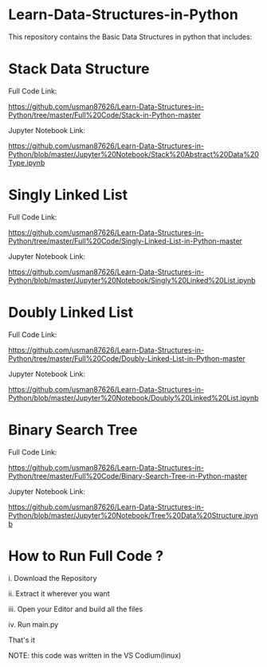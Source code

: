 # Learn-Data-Structures-in-Python
This repository contains the Basic Data Structures in python that includes:

# Stack Data Structure

Full Code Link: 

https://github.com/usman87626/Learn-Data-Structures-in-Python/tree/master/Full%20Code/Stack-in-Python-master

Jupyter Notebook Link: 

https://github.com/usman87626/Learn-Data-Structures-in-Python/blob/master/Jupyter%20Notebook/Stack%20Abstract%20Data%20Type.ipynb

# Singly Linked List

Full Code Link: 

https://github.com/usman87626/Learn-Data-Structures-in-Python/tree/master/Full%20Code/Singly-Linked-List-in-Python-master

Jupyter Notebook Link: 

https://github.com/usman87626/Learn-Data-Structures-in-Python/blob/master/Jupyter%20Notebook/Singly%20Linked%20List.ipynb

# Doubly Linked List

Full Code Link: 

https://github.com/usman87626/Learn-Data-Structures-in-Python/tree/master/Full%20Code/Doubly-Linked-List-in-Python-master

Jupyter Notebook Link: 

https://github.com/usman87626/Learn-Data-Structures-in-Python/blob/master/Jupyter%20Notebook/Doubly%20Linked%20List.ipynb

# Binary Search Tree

Full Code Link: 

https://github.com/usman87626/Learn-Data-Structures-in-Python/tree/master/Full%20Code/Binary-Search-Tree-in-Python-master

Jupyter Notebook Link: 

https://github.com/usman87626/Learn-Data-Structures-in-Python/blob/master/Jupyter%20Notebook/Tree%20Data%20Structure.ipynb

# How to Run Full Code ?

i. Download the Repository

ii. Extract it wherever you want

iii. Open your Editor and build all the files

iv. Run main.py

That's it

NOTE: this code was written in the VS Codium(linux)
